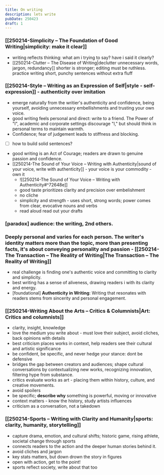 ```yaml
---
title: On writing
description: lets write
pubDate: 250423
draft: 1
---
```



### [[250214-Simplicity – The Foundation of Good Writing|simplicity: make it clear]]

- writing reflects thinking: what am i trying to say? have i said it clearly?
- [[250214-Clutter – The Disease of Writing|declutter unnecessary words, jargon, redundancy]] shorter is stronger; editing must be ruthless. practice writing short, punchy sentences without extra fluff

### [[250214-Style – Writing as an Expression of Self|style - self-expression]] - authenticity over imitation
- emerge naturally from the writier's authenticity and confidence, being yourself, avoiding unnecessary embellishments and trusting your own voice.
- good writing feels personal and direct: write to a friend. The Power of "I", academic and corporate settings discourage "I," but should think in personal terms to maintain warmth.
- Confidence; fear of judgement leads to stiffness and blocking.
- [ ] how to build solid sentences?
- good writing is an Act of Courage; readers are drawn to genuine passion and confidence.
- [[250214-The Sound of Your Voice – Writing with Authenticity|sound of your voice, write with authenticity]] - your voice is your commodity - own it
	- ![[250214-The Sound of Your Voice – Writing with Authenticity#^72648e]]
	- good taste prioritizes clarity and precision over embelishment
	- no cliche
	- simplicity and strength - uses short, strong words; power comes from clear, evocative nouns and verbs
	- read aloud read out your drafts

### [paradox] audience: the writing, 2nd others.
### Deeply personal and varies for each person. The writer's identity matters more than the topic, more than presenting facts, it's about conveying personality and passion - [[250214-The Transaction – The Reality of Writing|The Transaction – The Reality of Writing]]
- real challenge is finding one's authentic voice and committing to clarity and simplicity.
- best writing has a sense of aliveness, drawing readers i with its clarity and energy.
- [foundational] **Authenticity in Writing**: Writing that resonates with readers stems from sincerity and personal engagement.

### [[250214-Writing About the Arts – Critics & Columnists|Art: Critics and columnists]]
- clarity, insight, knowledge
- love the medium you write about - must love their subject, avoid cliches, back opinions with details
- best criticism places works in context, help readers see their cultural and artistic significance
- be confident, be specific, and never hedge your stance: dont be defensive
- bridges the gap between creators and audiences; shape cultural conversations by contextualizing new works, recognizing innovation, filtering hype from substance.
- critics evaluate works as art - placing them within history, culture, and creative movements.
- avoid spoilers
- be specific; **describe why** something is powerful, moving or innovative
- context matters - know the history, study artists influences
- criticism as a conversation, not a takedown
### [[250214-Sports – Writing with Clarity and Humanity|sports: clarity, humanity, storytelling]]

- capture drama, emotion, and cultural shifts; historic game, rising athlete, societal change through sports
- connects readers to the action and the deeper human stories behind it.
- avoid cliches and jargon
- key stats matters, but down drown the story in figures
- open with action, get to the point!
- sports reflect society, write about that too
